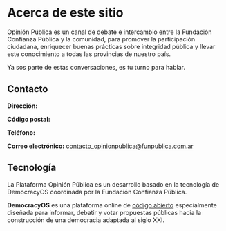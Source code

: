 # Acerca de este sitio

Opinión Pública es un canal de debate e intercambio entre la Fundación Confianza Pública y la comunidad, para promover la participación ciudadana, enriquecer buenas prácticas sobre integridad pública y llevar este conocimiento a todas las provincias de nuestro país.



Ya sos parte de estas conversaciones, es tu turno para hablar.


## Contacto

**Dirección:** 

**Código postal:** 

**Teléfono:** 

**Correo electrónico:** [contacto_opinionpublica@funpublica.com.ar](mailito:contacto_opinionpublica@funpublica.com.ar)
​
## Tecnología

La Plataforma Opinión Pública es un desarrollo basado en la tecnología de DemocracyOS coordinada por la Fundación Confianza Pública.

**DemocracyOS** es una plataforma online de [código abierto](https://github.com/DemocracyOS) especialmente diseñada para informar, debatir y votar propuestas públicas hacia la construcción de una democracia adaptada al siglo XXI.
